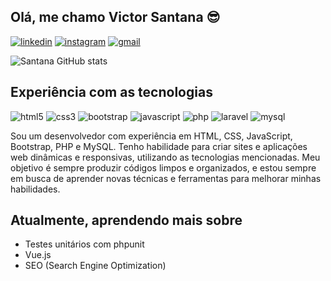 ## Olá, me chamo Victor Santana 😎

[![linkedin](https://img.shields.io/badge/LinkedIn-0077B5?style=for-the-badge&logo=linkedin&logoColor=white)](https://www.linkedin.com/in/victor-santana-tech)
[![instagram](https://img.shields.io/badge/Instagram-E4405F?style=for-the-badge&logo=instagram&logoColor=white)](https://www.instagram.com/victo_rsantana/)
[![gmail](https://img.shields.io/badge/Gmail-D14836?style=for-the-badge&logo=gmail&logoColor=white)](https://mail.google.com/mail/u/?authuser=santanav589@gmail.com)

![Santana GitHub stats](https://github-readme-stats.vercel.app/api?username=VictorSantana100&show_icons=true&bg_color=00000000&card_width=850px)

## Experiência com as tecnologias

![html5](https://img.shields.io/badge/HTML5-E34F26?style=for-the-badge&logo=html5&logoColor=white)
![css3](https://img.shields.io/badge/CSS3-1572B6?style=for-the-badge&logo=css3&logoColor=white)
![bootstrap](https://img.shields.io/badge/Bootstrap-563D7C?style=for-the-badge&logo=bootstrap&logoColor=white)
![javascript](https://img.shields.io/badge/JavaScript-0000a28?style=for-the-badge&logo=javascript&logoColor=white)
![php](https://img.shields.io/badge/PHP-777BB4?style=for-the-badge&logo=php&logoColor=white)
![laravel](https://img.shields.io/badge/Laravel-FF2D20?style=for-the-badge&logo=laravel&logoColor=white)
![mysql](https://img.shields.io/badge/MySQL-00000F?style=for-the-badge&logo=mysql&logoColor=white)

 Sou um desenvolvedor com experiência em HTML, CSS, JavaScript, Bootstrap, PHP e MySQL. Tenho habilidade para criar sites e aplicações web dinâmicas e responsivas, utilizando as tecnologias mencionadas. Meu objetivo é sempre produzir códigos limpos e organizados, e estou sempre em busca de aprender novas técnicas e ferramentas para melhorar minhas habilidades.

## Atualmente, aprendendo mais sobre
- Testes unitários com phpunit
- Vue.js
- SEO (Search Engine Optimization)
